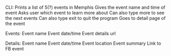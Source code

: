 CLI:
  Prints a list of 5(?) events in Memphis
  Gives the event name and time of event
  Asks user which event to learn more about
    Can also type more to see the next events
    Can also type exit to quit the program
  Goes to detail page of the event

Events:
  Event name
  Event date/time
  Event details url

Details:
  Event name
  Event date/time
  Event location
  Event summary
  Link to FB event
